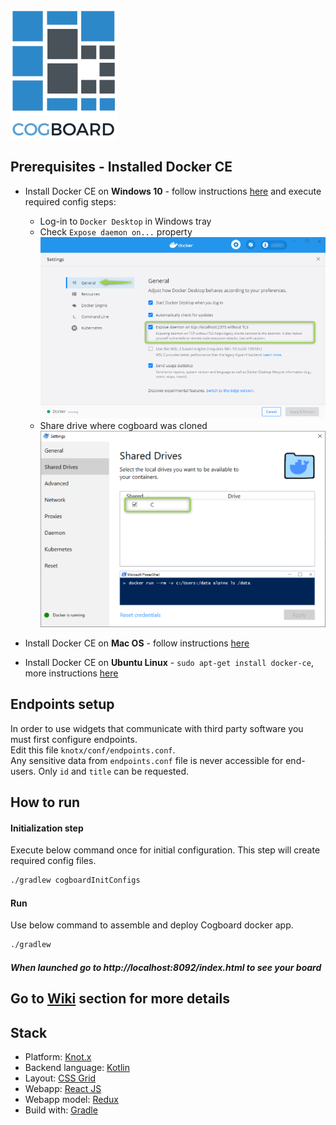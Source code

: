 ![logo](./docs/images/logo.png)

## Prerequisites - Installed Docker CE

* Install Docker CE on **Windows 10** - follow instructions [here](https://docs.docker.com/docker-for-windows/install/) and execute required config steps:
  * Log-in to `Docker Desktop` in Windows tray
  * Check `Expose daemon on...` property  
  ![windows docker config](./docs/images/docker-windows-config.png)  
  * Share drive where cogboard was cloned  
  ![windows docker config](./docs/images/docker-windows-config2.png)  

* Install Docker CE on **Mac OS** - follow instructions [here](https://docs.docker.com/docker-for-mac/install/)
* Install Docker CE on **Ubuntu Linux** - `sudo apt-get install docker-ce`, more instructions [here](https://www.digitalocean.com/community/tutorials/how-to-install-and-use-docker-on-ubuntu-16-04)

## Endpoints setup
In order to use widgets that communicate with third party software you must first configure endpoints.  
Edit this file `knotx/conf/endpoints.conf`.  
Any sensitive data from `endpoints.conf` file is never accessible for end-users. Only `id` and `title` can be requested.

## How to run

#### Initialization step 
 
Execute below command once for initial configuration. This step will create required config files.
```cmd
./gradlew cogboardInitConfigs
```

#### Run
Use below command to assemble and deploy Cogboard docker app.
```cmd
./gradlew
```

##### When launched go to http://localhost:8092/index.html to see your board

## Go to [Wiki](https://github.com/Cognifide/cogboard/wiki) section for more details

## Stack
 * Platform: [Knot.x](http://knotx.io/)
 * Backend language: [Kotlin](https://kotlinlang.org/)
 * Layout: [CSS Grid](https://developer.mozilla.org/en-US/docs/Web/CSS/CSS_Grid_Layout)
 * Webapp: [React JS](https://reactjs.org/)
 * Webapp model: [Redux](https://redux.js.org/)
 * Build with: [Gradle](https://gradle.org/)
